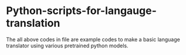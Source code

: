 # Python-scripts-for-langauge-translation
The all above codes in file are example codes to make a basic language translator using various pretrained python models.
